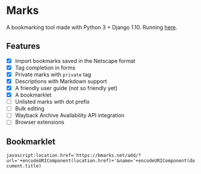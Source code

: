 # Marks

A bookmarking tool made with Python 3 + Django 1.10. Running [here](https://bmarks.net/felipecortez).

## Features

- [x] Import bookmarks saved in the Netscape format
- [x] Tag completion in forms
- [x] Private marks with `private` tag
- [x] Descriptions with Markdown support
- [x] A friendly user guide (not so friendly yet)
- [x] A bookmarklet
- [ ] Unlisted marks with dot prefix
- [ ] Bulk editing
- [ ] Wayback Archive Availability API integration
- [ ] Browser extensions

## Bookmarklet

```javascript:location.href='https://bmarks.net/add/?url='+encodeURIComponent(location.href)+'&name='+encodeURIComponent(document.title)```
